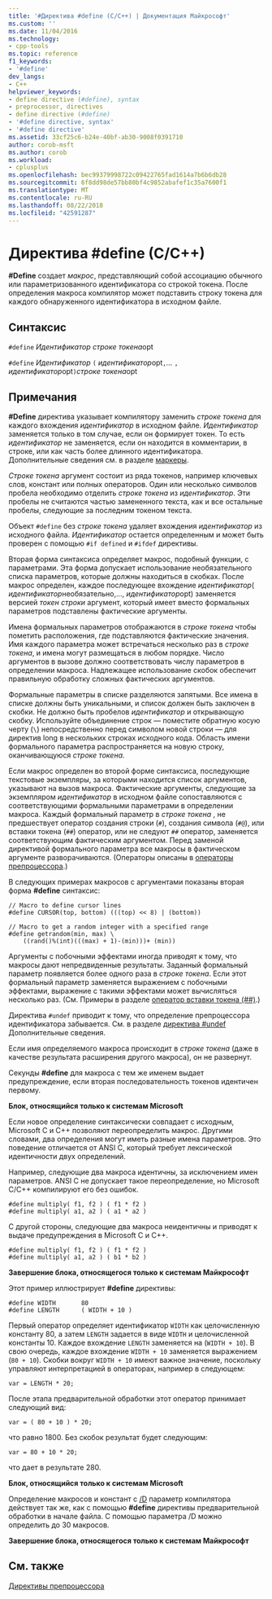 ```yaml
---
title: '#Директива #define (C/C++) | Документация Майкрософт'
ms.custom: ''
ms.date: 11/04/2016
ms.technology:
- cpp-tools
ms.topic: reference
f1_keywords:
- '#define'
dev_langs:
- C++
helpviewer_keywords:
- define directive (#define), syntax
- preprocessor, directives
- define directive (#define)
- '#define directive, syntax'
- '#define directive'
ms.assetid: 33cf25c6-b24e-40bf-ab30-9008f0391710
author: corob-msft
ms.author: corob
ms.workload:
- cplusplus
ms.openlocfilehash: bec99379998722c09422765fad1614a7b6b6db28
ms.sourcegitcommit: 6f8dd98de57bb80bf4c9852abafef1c35a7600f1
ms.translationtype: MT
ms.contentlocale: ru-RU
ms.lasthandoff: 08/22/2018
ms.locfileid: "42591287"
---
```

# <a name="define-directive-cc"></a>Директива #define (C/C++)
**#Define** создает *макрос*, представляющий собой ассоциацию обычного или параметризованного идентификатора со строкой токена. После определения макроса компилятор может подставить строку токена для каждого обнаруженного идентификатора в исходном файле.  
  
## <a name="syntax"></a>Синтаксис

`#define` *Идентификатор* *строке токена*opt  
  
`#define` *Идентификатор* `(` *идентификатор*opt`,`*...*  `,` *идентификатор*opt`)`*строке токена*opt  
  
## <a name="remarks"></a>Примечания  
 
**#Define** директива указывает компилятору заменить *строке токена* для каждого вхождения *идентификатор* в исходном файле. *Идентификатор* заменяется только в том случае, если он формирует токен. То есть *идентификатор* не заменяется, если он находится в комментарии, в строке, или как часть более длинного идентификатора. Дополнительные сведения см. в разделе [маркеры](../cpp/tokens-cpp.md).  
  
*Строке токена* аргумент состоит из ряда токенов, например ключевых слов, констант или полных операторов. Один или несколько символов пробела необходимо отделить *строке токена* из *идентификатор*. Эти пробелы не считаются частью замененного текста, как и все остальные пробелы, следующие за последним токеном текста.  
  
Объект `#define` без *строке токена* удаляет вхождения *идентификатор* из исходного файла. *Идентификатор* остается определенным и может быть проверен с помощью `#if defined` и `#ifdef` директивы.  
  
Вторая форма синтаксиса определяет макрос, подобный функции, с параметрами. Эта форма допускает использование необязательного списка параметров, которые должны находиться в скобках. После макрос определен, каждое последующее вхождение *идентификатор*( *идентификатор*необязательно,..., *идентификатор*opt) заменяется версией  *токен строки* аргумент, который имеет вместо формальных параметров подставлены фактические аргументы.  
  
Имена формальных параметров отображаются в *строке токена* чтобы пометить расположения, где подставляются фактические значения. Имя каждого параметра может встречаться несколько раз в *строке токена*, и имена могут размещаться в любом порядке. Число аргументов в вызове должно соответствовать числу параметров в определении макроса. Надлежащее использование скобок обеспечит правильную обработку сложных фактических аргументов.  
  
Формальные параметры в списке разделяются запятыми. Все имена в списке должны быть уникальными, и список должен быть заключен в скобки. Не должно быть пробелов *идентификатор* и открывающую скобку. Используйте объединение строк — поместите обратную косую черту (`\`) непосредственно перед символом новой строки — для директив long в нескольких строках исходного кода. Область имени формального параметра распространяется на новую строку, оканчивающуюся *строке токена*.  
  
Если макрос определен во второй форме синтаксиса, последующие текстовые экземпляры, за которыми находится список аргументов, указывают на вызов макроса. Фактические аргументы, следующие за экземпляром *идентификатор* в исходном файле сопоставляются с соответствующими формальными параметрами в определении макроса. Каждый формальный параметр в *строке токена* , не предшествует оператор создания строки (`#`), создания символа (`#@`), или вставки токена (`##`) оператор, или не следуют `##` оператор, заменяется соответствующим фактическим аргументом. Перед заменой директивой формального параметра все макросы в фактическом аргументе разворачиваются. (Операторы описаны в [операторы препроцессора](../preprocessor/preprocessor-operators.md).)  
  
В следующих примерах макросов с аргументами показаны вторая форма **#define** синтаксис:  
  
```  
// Macro to define cursor lines   
#define CURSOR(top, bottom) (((top) << 8) | (bottom))  
  
// Macro to get a random integer with a specified range   
#define getrandom(min, max) \  
    ((rand()%(int)(((max) + 1)-(min)))+ (min))  
```  
  
Аргументы с побочными эффектами иногда приводят к тому, что макросы дают непредвиденные результаты. Заданный формальный параметр появляется более одного раза в *строке токена*. Если этот формальный параметр заменяется выражением с побочными эффектами, выражение с такими эффектами может вычисляться несколько раз. (См. Примеры в разделе [оператор вставки токена (##)](../preprocessor/token-pasting-operator-hash-hash.md).)  
  
Директива `#undef` приводит к тому, что определение препроцессора идентификатора забывается. См. в разделе [директива #undef](../preprocessor/hash-undef-directive-c-cpp.md) Дополнительные сведения.  
  
Если имя определяемого макроса происходит в *строке токена* (даже в качестве результата расширения другого макроса), он не развернут.  
  
Секунды **#define** для макроса с тем же именем выдает предупреждение, если вторая последовательность токенов идентичен первому.  
  
**Блок, относящийся только к системам Microsoft**  
  
Если новое определение синтаксически совпадает с исходным, Microsoft C и C++ позволяют переопределить макрос. Другими словами, два определения могут иметь разные имена параметров. Это поведение отличается от ANSI C, который требует лексической идентичности двух определений.  
  
Например, следующие два макроса идентичны, за исключением имен параметров. ANSI C не допускает такое переопределение, но Microsoft C/C++ компилируют его без ошибок.  
  
```  
#define multiply( f1, f2 ) ( f1 * f2 )  
#define multiply( a1, a2 ) ( a1 * a2 )  
```  
  
С другой стороны, следующие два макроса неидентичны и приводят к выдаче предупреждения в Microsoft C и C++.  
  
```  
#define multiply( f1, f2 ) ( f1 * f2 )  
#define multiply( a1, a2 ) ( b1 * b2 )  
```  
  
**Завершение блока, относящегося только к системам Майкрософт**  
  
Этот пример иллюстрирует **#define** директивы:  
  
```  
#define WIDTH       80  
#define LENGTH      ( WIDTH + 10 )  
```  
  
Первый оператор определяет идентификатор `WIDTH` как целочисленную константу 80, а затем `LENGTH` задается в виде `WIDTH` и целочисленной константы 10. Каждое вхождение `LENGTH` заменяется на (`WIDTH + 10`). В свою очередь, каждое вхождение `WIDTH + 10` заменяется выражением (`80 + 10`). Скобки вокруг `WIDTH + 10` имеют важное значение, поскольку управляют интерпретацией в операторах, например в следующем:  
  
```  
var = LENGTH * 20;  
```  
  
После этапа предварительной обработки этот оператор принимает следующий вид:  
  
```  
var = ( 80 + 10 ) * 20;  
```  
  
что равно 1800. Без скобок результат будет следующим:  
  
```  
var = 80 + 10 * 20;  
```  
  
что дает в результате 280.  
  
**Блок, относящийся только к системам Microsoft**  
  
Определение макросов и констант с [/D](../build/reference/d-preprocessor-definitions.md) параметр компилятора действует так же, как с помощью **#define** директивы предварительной обработки в начале файла. С помощью параметра /D можно определить до 30 макросов.  
  
**Завершение блока, относящегося только к системам Майкрософт**  
  
## <a name="see-also"></a>См. также  

[Директивы препроцессора](../preprocessor/preprocessor-directives.md)